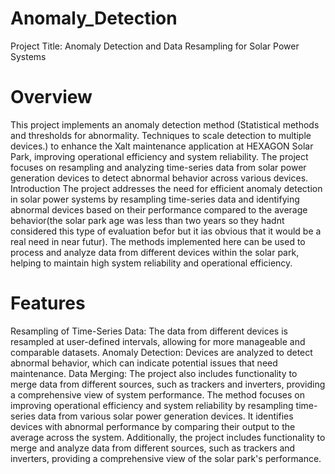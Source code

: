 # Anomaly_Detection
Project Title: Anomaly Detection and Data Resampling for Solar Power Systems

# Overview
This project implements an anomaly detection method (Statistical methods and thresholds for abnormality.
Techniques to scale detection to multiple devices.) to enhance the Xalt maintenance application at HEXAGON Solar Park, improving operational efficiency and system reliability. The project focuses on resampling and analyzing time-series data from solar power generation devices to detect abnormal behavior across various devices.
Introduction
The project addresses the need for efficient anomaly detection in solar power systems by resampling time-series data and identifying abnormal devices based on their performance compared to the average behavior(the solar park age was less than two years so they hadnt considered this type of evaluation befor but it ias obvious that it would be a real need in near futur). The methods implemented here can be used to process and analyze data from different devices within the solar park, helping to maintain high system reliability and operational efficiency.

# Features
Resampling of Time-Series Data: The data from different devices is resampled at user-defined intervals, allowing for more manageable and comparable datasets.
Anomaly Detection: Devices are analyzed to detect abnormal behavior, which can indicate potential issues that need maintenance.
Data Merging: The project also includes functionality to merge data from different sources, such as trackers and inverters, providing a comprehensive view of system performance.
The method focuses on improving operational efficiency and system reliability by resampling time-series data from various solar power generation devices. It identifies devices with abnormal performance by comparing their output to the average across the system. Additionally, the project includes functionality to merge and analyze data from different sources, such as trackers and inverters, providing a comprehensive view of the solar park's performance.
